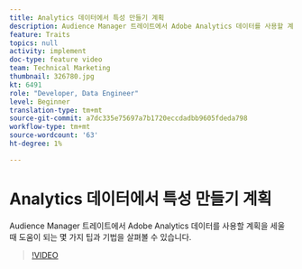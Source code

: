 ```yaml
---
title: Analytics 데이터에서 특성 만들기 계획
description: Audience Manager 트레이트에서 Adobe Analytics 데이터를 사용할 계획을 세울 때 도움이 되는 몇 가지 팁과 기법을 살펴볼 수 있습니다.
feature: Traits
topics: null
activity: implement
doc-type: feature video
team: Technical Marketing
thumbnail: 326780.jpg
kt: 6491
role: "Developer, Data Engineer"
level: Beginner
translation-type: tm+mt
source-git-commit: a7dc335e75697a7b1720eccdadbb9605fdeda798
workflow-type: tm+mt
source-wordcount: '63'
ht-degree: 1%

---
```



# Analytics 데이터에서 특성 만들기 계획

Audience Manager 트레이트에서 Adobe Analytics 데이터를 사용할 계획을 세울 때 도움이 되는 몇 가지 팁과 기법을 살펴볼 수 있습니다.

>[!VIDEO](https://video.tv.adobe.com/v/326780/?quality=12&learn=on)
